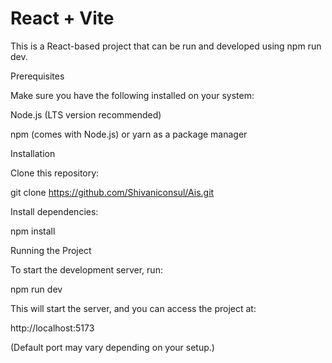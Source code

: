 # React + Vite

This is a React-based project that can be run and developed using npm run dev.

Prerequisites

Make sure you have the following installed on your system:

Node.js (LTS version recommended)

npm (comes with Node.js) or yarn as a package manager

Installation

Clone this repository:

git clone https://github.com/Shivaniconsul/Ais.git


Install dependencies:

npm install

Running the Project

To start the development server, run:

npm run dev

This will start the server, and you can access the project at:

http://localhost:5173

(Default port may vary depending on your setup.)
